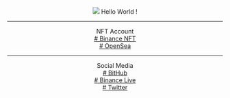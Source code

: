 <head>
<link href="https://fonts.googleapis.com/css2?family=Advent+Pro:wght@400;700&family=VT323&display=swap" rel="stylesheet"> <link href="./css/style.css" rel="stylesheet">
</head>
<center>
<img src="https://avatars.githubusercontent.com/u/19859787?v=4"/>
Hello World !
</br>
<hr class="cyberpunk glitched" />
NFT Account</br>
<a href="https://www.binance.me/id/nft/profile/drgemoy-bc3c68da84fa9825a1e0402670a7af6a" target="_blank"># Binance NFT</a>
</br>
<a href="https://opensea.io/Bayii-_-Alien" target="_blank"># OpenSea</a>
</br>
<hr class="cyberpunk glitched" />
Social Media</br>
<a href="https://bayiialienn.github.io/babyalien.github.io" target="_blank"># BitHub</a>
</br>
<a href="https://www.binance.me/id/live/u/27177728" target="_blank"># Binance Live</a>
</br>
<a href="https://twitter.com/redhonifadli" target="_blank"># Twitter</a>



</center>



